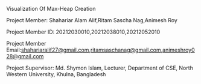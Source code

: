 Visualization Of Max-Heap Creation

Project Member: Shahariar Alam Alif,Ritam Sascha Nag,Animesh Roy

Project Member ID: 20212030010,20212038010,20212052010

Project Member Email:shahariaralif27@gmail.com,ritamsaschanag@gmail.com,animeshroy028@gmail.com

Project Supervisor: Md. Shymon Islam, Lecturer, Department of CSE, North Western University, Khulna, Bangladesh

